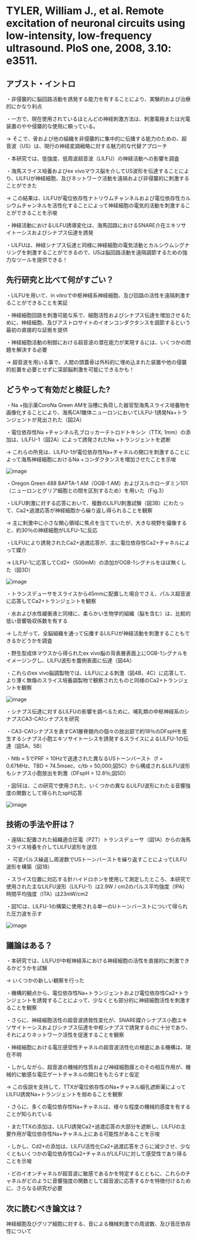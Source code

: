 # TYLER, William J., et al. Remote excitation of neuronal circuits using low-intensity, low-frequency ultrasound. PloS one, 2008, 3.10: e3511.



## アブスト・イントロ
・非侵襲的に脳回路活動を誘発する能力を有することにより、実験的および治療的にかなり利点

・一方で、現在使用されているほとんどの神経刺激方法は、刺激電極または光電装置のやや侵襲的な使用に頼っている。

→ そこで、骨および他の組織を非侵襲的に集中的に伝播する能力のための、超音波（US）は、現行の神経変調戦略に対する魅力的な代替アプローチ

・本研究では、低強度、低周波超音波（LILFU）の神経活動への影響を調査

・海馬スライス培養およびex vivoマウス脳を介してUS波形を伝達することにより、LILFUが神経細胞、及びネットワーク活動を遠隔および非侵襲的に刺激することができた

→ この結果は、LILFUが電位依存性ナトリウムチャンネルおよび電位依存性カルシウムチャンネルを活性化することによって神経細胞の電気的活動を刺激することができることを示唆

・神経活動におけるLILFU誘導変化は、海馬回路におけるSNARE介在エキソサイトーシスおよびシナプス伝達を誘発

・LILFUは、神経シナプス伝達と同様に神経細胞の電気活動とカルシウムシグナリングを刺激することができるので、USは脳回路活動を遠隔調節するための強力なツールを提供できる！



## 先行研究と比べて何がすごい？ 
・LILFUを用いて、in vitroで中枢神経系神経細胞、及び回路の活性を遠隔刺激することができることを実証

・神経細胞回路を刺激可能な系で、細胞活性およびシナプス伝達を増加させるために、神経細胞、及びアストロサイトのイオンコンダクタンスを調節するという最初の直接的な証拠を提供

・神経細胞活動の制御における超音波の潜在能力が実現するには、いくつかの問題を解決する必要

→ 超音波を用いる事で、人間の頭蓋骨は外科的に埋め込まれた装置や他の侵襲的処置を必要とせずに深部脳刺激を可能にできるかも！


## どうやって有効だと検証した? 
・Na +指示薬CoroNa Green AMを浴槽に負荷した器官型海馬スライス培養物を画像化することにより、海馬CA1錐体ニューロンにおいてLILFU-1誘発Na+トランジェントが見出された（図2A）

・電位依存性Na +チャンネル孔ブロッカーテトロドトキシン（TTX; 1mm）の添加は、LILFU-1（図2A）によって誘発されたNa +トランジェントを遮断

→ これらの所見は、LILFU-1が電位依存性Na+チャネルの開口を刺激することによって海馬神経細胞におけるNa +コンダクタンスを増加させたことを示唆

![image](https://user-images.githubusercontent.com/44965692/50107787-ef8e7d00-0276-11e9-8096-ce5e74664abd.png)


・Oregon Green 488 BAPTA-1 AM（OGB-1 AM）およびスルホローダミン101（ニューロンとグリア細胞との間を区別するため）を用いた（Fig.3）

・LILFU刺激に対する応答において、複数のLILFU刺激試験（図3B）にわたって、Ca2+過渡応答が神経細胞から繰り返し得られることを観察

→ 主に刺激中に小さな関心領域に焦点を当てていたが、大きな視野を撮像すると、約30％の神経細胞がLILFU-1に反応

・LILFUにより誘発されたCa2+過渡応答が、主に電位依存性Ca2+チャネルによって媒介

→ LILFU-1に応答してCd2+（500mM）の添加がOGB-1シグナルをほぼ無くした（図3D）

![image](https://user-images.githubusercontent.com/44965692/50107795-f3ba9a80-0276-11e9-8e91-a8b9308cc012.png)



・トランスデューサをスライスから45mmに配置した場合でさえ、パルス超音波に応答してCa2+トランジェントを観察

・水および水性緩衝液と同様に、柔らかい生物学的組織（脳を含む）は、比較的低い音響吸収係数を有する

→ したがって、全脳組織を通って伝播するLILFUが神経活動を刺激することもできるかどうかを調査

・野生型成体マウスから得られたex vivo脳の背表層表面上にOGB-1シグナルをイメージングし、LILFU波形を腹側表面に伝達（図4A） 

・これらのex vivo脳調製物では、LILFUによる刺激（図4B、4C）に応答して、より薄く無傷のスライス培養調製物で観察されたものと同様のCa2+トランジェントを観察

![image](https://user-images.githubusercontent.com/44965692/50107806-f917e500-0276-11e9-8cc2-8a72c2015e91.png)


・シナプス伝達に対するLILFUの影響を調べるために、哺乳類の中枢神経系のシナプスCA3-CA1シナプスを研究

・CA3-CA1シナプスを表すCA1層脊髄内の個々の放出部で約18％のDFspHを産生するシナプス小胞エキソサイトーシスを誘発するスライスによるLILFU-1の伝達（図5A、5B）

・Ntb = 5でPRF = 10Hzで送達された異なるUSトーンバースト（f = 0.67MHz、TBD = 74.5msec、c/tb = 50,000;図5C）から構成されるLILFU波形もシナプス小胞放出を刺激（DFspH = 12.8％;図5D）

・図5Eは、この研究で使用された、いくつかの異なるLILFU波形にわたる音響強度の関数として得られたspH応答

![image](https://user-images.githubusercontent.com/44965692/50107818-ffa65c80-0276-11e9-9f59-890e80afe154.png)



## 技術の手法や肝は？ 
・遠隔に配置された組織適合圧電（PZT）トランスデューサ（図1A）からの海馬スライス培養を介してLILFU波形を送信

・ 可変パルス繰返し周波数でUSトーンバーストを繰り返すことによってLILFU波形を構築（図1B）

・スライス位置に対応する針ハイドロホンを使用して測定したところ、本研究で使用された主なLILFU波形（LILFU-1）は2.9W / cm2のパルス平均強度（IPA） 時間平均強度（ITA）は23mW/cm2

・図1Cは、LILFU-1の構築に使用される単一のUトーンバーストについて得られた圧力波を示す

![image](https://user-images.githubusercontent.com/44965692/50107779-eb625f80-0276-11e9-89cf-456f5687c4ce.png)


## 議論はある？ 
・本研究では、LILFUが中枢神経系における神経細胞の活性を直接的に刺激できるかどうかを試験

→ いくつかの新しい観察を行った

・機構的観点から、電位依存性Na+トランジェントおよび電位依存性Ca2+トランジェントを誘発することによって、少なくとも部分的に神経細胞活性を刺激することを観察

・さらに、神経細胞活性の超音波誘発性変化が、SNARE媒介シナプス小胞エキソサイトーシスおよびシナプス伝達を中枢シナプスで誘発するのに十分であり、それによりネットワーク活性を促進することを観察


・神経細胞における電圧感受性チャネルの超音波活性化の根底にある機構は、現在不明

・しかしながら、超音波の機械的性質および神経細胞膜とのその相互作用が、機械的に敏感な電圧ゲートチャネルの開口をもたらすと仮定

→ この仮説を支持して、TTXが電位依存性のNa+チャネル細孔遮断薬によってLILFU誘発Na+トランジェントを弱めることを観察

・さらに、多くの電位依存性Na+チャネルは、様々な程度の機械的感度を有することが知られている

・またTTXの添加は、LILFU誘発Ca2+過渡応答の大部分を遮断し、LILFUの主要作用が電位依存性Na+チャネル上にある可能性があることを示唆

・しかし、Cd2+の添加は、LILFU活性化Ca2+過渡応答をさらに減少させ、少なくともいくつかの電位依存性Ca2+チャネルがLILFUに対して感受性であり得ることを示唆

・どのイオンチャネルが超音波に敏感であるかを特定するとともに、これらのチャネルがどのように音響強度の関数として超音波に応答するかを特徴付けるために、さらなる研究が必要



## 次に読むべき論文は？ 
神経細胞及びグリア細胞に対する、音による機械刺激での周波数、及び音圧依存性について


